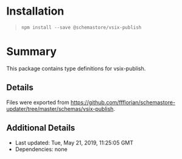 # Installation
> `npm install --save @schemastore/vsix-publish`

# Summary
This package contains type definitions for vsix-publish.

## Details
Files were exported from https://github.com/ffflorian/schemastore-updater/tree/master/schemas/vsix-publish.

## Additional Details
* Last updated: Tue, May 21, 2019, 11:25:05 GMT
* Dependencies: none
